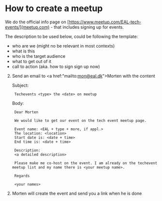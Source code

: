How to create a meetup
============================

We do the official info page on [https://www.meetup.com/EAL-tech-events/](meetup.com) - that includes signing up for events.

The description to be used below, could be following the template:
* who are we (might no be relevant in most contexts)
* what is this
* who is the target audience
* what to get out of it
* call to action (aka. how to sign sign up now)


2. Send an email to <a href:"mailto:mon@eal.dk">Morten</a> with the content

    Subject:

        Techevents <type> the <date> on meetup

    Body:

        Dear Morten

        We would like to get our event on the tech event meetup page.

        Event name: <EAL + type + more, if appl.>
        The location: <location>
        Start date is: <date + time>
        End time is: <date + time>

        Description:
        <a detailed description>

        Please make me co-host on the event. I am already on the techevent meetup list and my name there is <your meetup name>.
        
        Regards

        <your names>

2) Morten will create the event and send you a link when he is done
